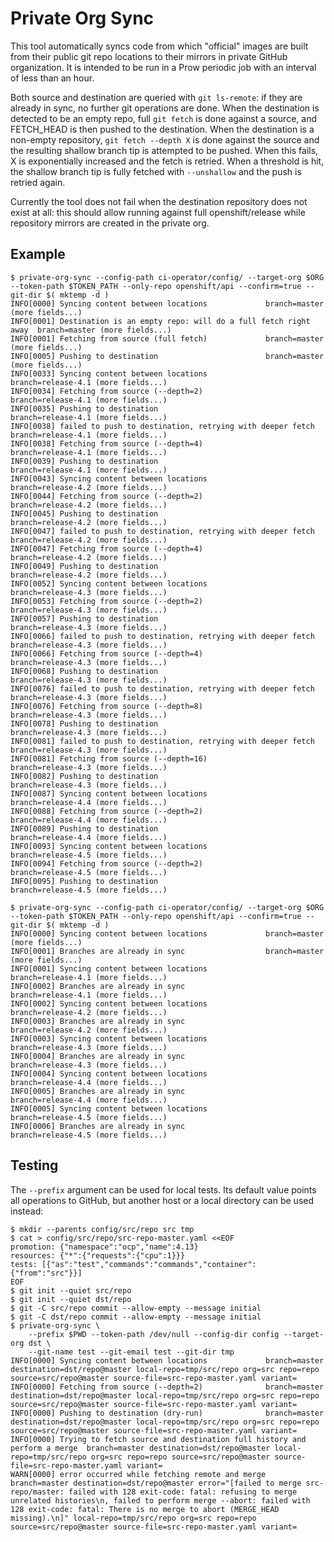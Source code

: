 # Private Org Sync

This tool automatically syncs code from which "official" images are built
from their public git repo locations to their mirrors in private GitHub
organization. It is intended to be run in a Prow periodic job with an interval
of less than an hour.

Both source and destination are queried with `git ls-remote`: if they are
already in sync, no further git operations are done. When the destination is
detected to be an empty repo, full `git fetch` is done against a source,
and FETCH_HEAD is then pushed to the destination. When the destination
is a non-empty repository, `git fetch --depth X` is done against the
source and the resulting shallow branch tip is attempted to be pushed.
When this fails, X is exponentially increased and the fetch is retried.
When a threshold is hit, the shallow branch tip is fully fetched with
`--unshallow` and the push is retried again.

Currently the tool does not fail when the destination repository does not exist
at all: this should allow running against full openshift/release while
repository mirrors are created in the private org.
## Example

```console
$ private-org-sync --config-path ci-operator/config/ --target-org $ORG --token-path $TOKEN_PATH --only-repo openshift/api --confirm=true --git-dir $( mktemp -d )
INFO[0000] Syncing content between locations             branch=master (more fields...)
INFO[0001] Destination is an empty repo: will do a full fetch right away  branch=master (more fields...)
INFO[0001] Fetching from source (full fetch)             branch=master (more fields...)
INFO[0005] Pushing to destination                        branch=master (more fields...)
INFO[0033] Syncing content between locations             branch=release-4.1 (more fields...)
INFO[0034] Fetching from source (--depth=2)              branch=release-4.1 (more fields...)
INFO[0035] Pushing to destination                        branch=release-4.1 (more fields...)
INFO[0038] failed to push to destination, retrying with deeper fetch  branch=release-4.1 (more fields...)
INFO[0038] Fetching from source (--depth=4)              branch=release-4.1 (more fields...)
INFO[0039] Pushing to destination                        branch=release-4.1 (more fields...)
INFO[0043] Syncing content between locations             branch=release-4.2 (more fields...)
INFO[0044] Fetching from source (--depth=2)              branch=release-4.2 (more fields...)
INFO[0045] Pushing to destination                        branch=release-4.2 (more fields...)
INFO[0047] failed to push to destination, retrying with deeper fetch  branch=release-4.2 (more fields...)
INFO[0047] Fetching from source (--depth=4)              branch=release-4.2 (more fields...)
INFO[0049] Pushing to destination                        branch=release-4.2 (more fields...)
INFO[0052] Syncing content between locations             branch=release-4.3 (more fields...)
INFO[0053] Fetching from source (--depth=2)              branch=release-4.3 (more fields...)
INFO[0057] Pushing to destination                        branch=release-4.3 (more fields...)
INFO[0066] failed to push to destination, retrying with deeper fetch  branch=release-4.3 (more fields...)
INFO[0066] Fetching from source (--depth=4)              branch=release-4.3 (more fields...)
INFO[0068] Pushing to destination                        branch=release-4.3 (more fields...)
INFO[0076] failed to push to destination, retrying with deeper fetch  branch=release-4.3 (more fields...)
INFO[0076] Fetching from source (--depth=8)              branch=release-4.3 (more fields...)
INFO[0078] Pushing to destination                        branch=release-4.3 (more fields...)
INFO[0081] failed to push to destination, retrying with deeper fetch  branch=release-4.3 (more fields...)
INFO[0081] Fetching from source (--depth=16)             branch=release-4.3 (more fields...)
INFO[0082] Pushing to destination                        branch=release-4.3 (more fields...)
INFO[0087] Syncing content between locations             branch=release-4.4 (more fields...)
INFO[0088] Fetching from source (--depth=2)              branch=release-4.4 (more fields...)
INFO[0089] Pushing to destination                        branch=release-4.4 (more fields...)
INFO[0093] Syncing content between locations             branch=release-4.5 (more fields...)
INFO[0094] Fetching from source (--depth=2)              branch=release-4.5 (more fields...)
INFO[0095] Pushing to destination                        branch=release-4.5 (more fields...)

$ private-org-sync --config-path ci-operator/config/ --target-org $ORG --token-path $TOKEN_PATH --only-repo openshift/api --confirm=true --git-dir $( mktemp -d )
INFO[0000] Syncing content between locations             branch=master (more fields...)
INFO[0001] Branches are already in sync                  branch=master (more fields...)
INFO[0001] Syncing content between locations             branch=release-4.1 (more fields...)
INFO[0002] Branches are already in sync                  branch=release-4.1 (more fields...)
INFO[0002] Syncing content between locations             branch=release-4.2 (more fields...)
INFO[0003] Branches are already in sync                  branch=release-4.2 (more fields...)
INFO[0003] Syncing content between locations             branch=release-4.3 (more fields...)
INFO[0004] Branches are already in sync                  branch=release-4.3 (more fields...)
INFO[0004] Syncing content between locations             branch=release-4.4 (more fields...)
INFO[0005] Branches are already in sync                  branch=release-4.4 (more fields...)
INFO[0005] Syncing content between locations             branch=release-4.5 (more fields...)
INFO[0006] Branches are already in sync                  branch=release-4.5 (more fields...)
```

## Testing

The `--prefix` argument can be used for local tests.  Its default value points
all operations to GitHub, but another host or a local directory can be used
instead:

```console
$ mkdir --parents config/src/repo src tmp
$ cat > config/src/repo/src-repo-master.yaml <<EOF
promotion: {"namespace":"ocp","name":4.13}
resources: {"*":{"requests":{"cpu":1}}}
tests: [{"as":"test","commands":"commands","container":{"from":"src"}}]
EOF
$ git init --quiet src/repo
$ git init --quiet dst/repo
$ git -C src/repo commit --allow-empty --message initial
$ git -C dst/repo commit --allow-empty --message initial
$ private-org-sync \
    --prefix $PWD --token-path /dev/null --config-dir config --target-org dst \
    --git-name test --git-email test --git-dir tmp
INFO[0000] Syncing content between locations             branch=master destination=dst/repo@master local-repo=tmp/src/repo org=src repo=repo source=src/repo@master source-file=src-repo-master.yaml variant=
INFO[0000] Fetching from source (--depth=2)              branch=master destination=dst/repo@master local-repo=tmp/src/repo org=src repo=repo source=src/repo@master source-file=src-repo-master.yaml variant=
INFO[0000] Pushing to destination (dry-run)              branch=master destination=dst/repo@master local-repo=tmp/src/repo org=src repo=repo source=src/repo@master source-file=src-repo-master.yaml variant=
INFO[0000] Trying to fetch source and destination full history and perform a merge  branch=master destination=dst/repo@master local-repo=tmp/src/repo org=src repo=repo source=src/repo@master source-file=src-repo-master.yaml variant=
WARN[0000] error occurred while fetching remote and merge  branch=master destination=dst/repo@master error="[failed to merge src-repo/master: failed with 128 exit-code: fatal: refusing to merge unrelated histories\n, failed to perform merge --abort: failed with 128 exit-code: fatal: There is no merge to abort (MERGE_HEAD missing).\n]" local-repo=tmp/src/repo org=src repo=repo source=src/repo@master source-file=src-repo-master.yaml variant=
```
